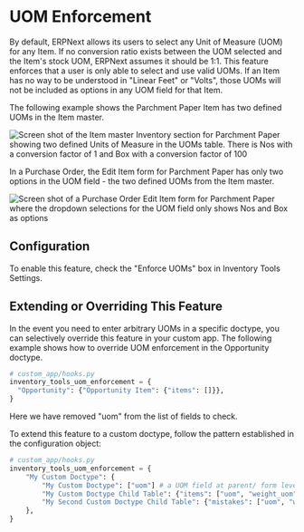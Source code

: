 # UOM Enforcement

By default, ERPNext allows its users to select any Unit of Measure (UOM) for any Item. If no conversion ratio exists between the UOM selected and the Item's stock UOM, ERPNext assumes it should be 1:1. This feature enforces that a user is only able to select and use valid UOMs. If an Item has no way to be understood in "Linear Feet" or "Volts", those UOMs will not be included as options in any UOM field for that Item.

The following example shows the Parchment Paper Item has two defined UOMs in the Item master.

![Screen shot of the Item master Inventory section for Parchment Paper showing two defined Units of Measure in the UOMs table. There is Nos with a conversion factor of 1 and Box with a conversion factor of 100](./assets/uom_item.png)

In a Purchase Order, the Edit Item form for Parchment Paper has only two options in the UOM field - the two defined UOMs from the Item master.

![Screen shot of a Purchase Order Edit Item form for Parchment Paper where the dropdown selections for the UOM field only shows Nos and Box as options](./assets/uom_options.png)

## Configuration
To enable this feature, check the "Enforce UOMs" box in Inventory Tools Settings.

## Extending or Overriding This Feature
In the event you need to enter arbitrary UOMs in a specific doctype, you can selectively override this feature in your custom app. The following example shows how to override UOM enforcement in the Opportunity doctype.

```python
# custom_app/hooks.py
inventory_tools_uom_enforcement = {
  "Opportunity": {"Opportunity Item": {"items": []}},
}
```
Here we have removed "uom" from the list of fields to check.

To extend this feature to a custom doctype, follow the pattern established in the configuration object:

```python
# custom_app/hooks.py
inventory_tools_uom_enforcement = {
	"My Custom Doctype": {
		"My Custom Doctype": ["uom"] # a UOM field at parent/ form level
		"My Custom Doctype Child Table": {"items": ["uom", "weight_uom", ]}, # UOM fields in a child table
		"My Second Custom Doctype Child Table": {"mistakes": ["uom", "weight_uom", ]}, # UOM fields in a second child table
	},
}
```

